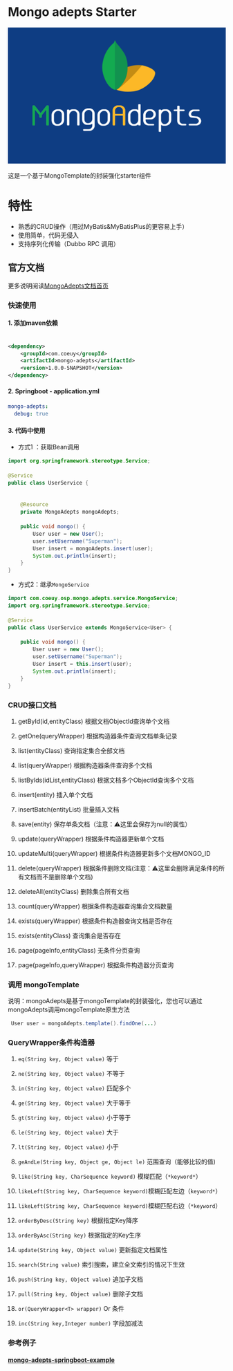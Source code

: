 # Mongo adepts Starter

![](./doc/mongo-adepts-logo.png)

这是一个基于MongoTemplate的封装强化starter组件

# 特性

- 熟悉的CRUD操作（用过MyBatis&MyBatisPlus的更容易上手）
- 使用简单，代码无侵入
- 支持序列化传输（Dubbo RPC 调用）

## 官方文档

更多说明阅读[MongoAdepts文档首页](https://www.coeuy.com/mongo-adepts)

### 快速使用

#### 1. 添加maven依赖

```xml

<dependency>
    <groupId>com.coeuy</groupId>
    <artifactId>mongo-adepts</artifactId>
    <version>1.0.0-SNAPSHOT</version>
</dependency>
```

#### 2. Springboot - application.yml

```yaml
mongo-adepts:
  debug: true
```

#### 3. 代码中使用

- 方式1 ：获取Bean调用

```java
import org.springframework.stereotype.Service;

@Service
public class UserService {


    @Resource
    private MongoAdepts mongoAdepts;

    public void mongo() {
        User user = new User();
        user.setUsername("Superman");
        User insert = mongoAdepts.insert(user);
        System.out.println(insert);
    }
}
```

- 方式2：继承`MongoService`

```java
import com.coeuy.osp.mongo.adepts.service.MongoService;
import org.springframework.stereotype.Service;

@Service
public class UserService extends MongoService<User> {

    public void mongo() {
        User user = new User();
        user.setUsername("Superman");
        User insert = this.insert(user);
        System.out.println(insert);
    }
}

```

### CRUD接口文档

1. getById(id,entityClass) 根据文档ObjectId查询单个文档

2. getOne(queryWrapper) 根据构造器条件查询文档单条记录

3. list(entityClass) 查询指定集合全部文档

4. list(queryWrapper) 根据构造器条件查询多个文档

5. listByIds(idList,entityClass) 根据文档多个ObjectId查询多个文档

6. insert(entity) 插入单个文档

7. insertBatch(entityList) 批量插入文档

8. save(entity) 保存单条文档（注意：⚠️这里会保存为null的属性）

9. update(queryWrapper) 根据条件构造器更新单个文档

10. updateMulti(queryWrapper) 根据条件构造器更新多个文档MONGO_ID

11. delete(queryWrapper) 根据条件删除文档(注意：⚠️这里会删除满足条件的所有文档而不是删除单个文档)

12. deleteAll(entityClass) 删除集合所有文档

13. count(queryWrapper) 根据条件构造器查询集合文档数量

14. exists(queryWrapper) 根据条件构造器查询文档是否存在

15. exists(entityClass) 查询集合是否存在

16. page(pageInfo,entityClass) 无条件分页查询

17. page(pageInfo,queryWrapper) 根据条件构造器分页查询

### 调用 mongoTemplate

说明：mongoAdepts是基于mongoTemplate的封装强化，您也可以通过mongoAdepts调用mongoTemplate原生方法
```java
 User user = mongoAdepts.template().findOne(...)
```


### QueryWrapper条件构造器

1. `eq(String key, Object value)` 等于


2. `ne(String key, Object value)` 不等于
   

3. `in(String key, Object value)` 匹配多个


4. `ge(String key, Object value)` 大于等于
   

5. `gt(String key, Object value)` 小于等于
   

6. `le(String key, Object value)` 大于
   

7. `lt(String key, Object value)` 小于
   

8. `geAndLe(String key, Object ge, Object le)` 范围查询（能够比较的值)
   

9. `like(String key, CharSequence keyword)` 模糊匹配（`*keyword*`）
   

10. `likeLeft(String key, CharSequence keyword)`模糊匹配左边（`keyword*`）
    

11. `likeLeft(String key, CharSequence keyword)`模糊匹配右边（`*keyword`）
    

12. `orderByDesc(String key)` 根据指定Key降序
    

12. `orderByAsc(String key)` 根据指定的Key生序
    

13. `update(String key, Object value)` 更新指定文档属性
    

14. `search(String value)` 索引搜索，建立全文索引的情况下生效
    

15. `push(String key, Object value)` 追加子文档
    

15. `pull(String key, Object value)` 删除子文档
    

15. `or(QueryWrapper<T> wrapper)` Or 条件
    

15. `inc(String key,Integer number)` 字段加减法


### 参考例子

#### [mongo-adepts-springboot-example](#)






